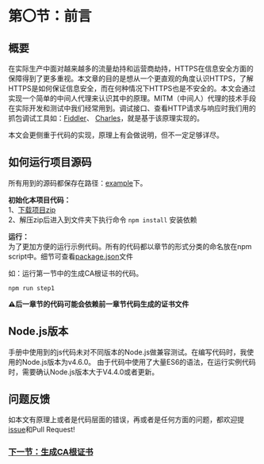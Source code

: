 # 第〇节：前言

## 概要
在实际生产中面对越来越多的流量劫持和运营商劫持，HTTPS在信息安全方面的保障得到了更多重视。本文章的目的是想从一个更直观的角度认识HTTPS，了解HTTPS是如何保证信息安全，而在何种情况下HTTPS也是不安全的。本文会通过实现一个简单的中间人代理来认识其中的原理。MITM（中间人）代理的技术手段在实际开发和测试中我们经常用到。调试接口、查看HTTP请求与响应时我们用的抓包调试工具如：[Fiddler](http://www.telerik.com/fiddler)、 [Charles](https://www.charlesproxy.com/)，就是基于该原理实现的。  

本文会更侧重于代码的实现，原理上有会做说明，但不一定足够详尽。

## 如何运行项目源码
所有用到的源码都保存在路径：[example](../example)下。

**初始化本项目代码：**  
1、[下载项目zip](https://github.com/wuchangming/https-mitm-proxy-handbook/archive/master.zip)  
2、解压zip后进入到文件夹下执行命令 `npm install` 安装依赖

**运行：**  
为了更加方便的运行示例代码。所有的代码都以章节的形式分类的命名放在npm script中。细节可查看[package.json](../package.json)文件

如：运行第一节中的生成CA根证书的代码。
```
npm run step1
```

**⚠️后一章节的代码可能会依赖前一章节代码生成的证书文件**

## Node.js版本

手册中使用到的js代码未对不同版本的Node.js做兼容测试。在编写代码时，我使用的Node.js版本为v4.6.0。 由于代码中使用了大量ES6的语法，在运行实例代码时，需要确认Node.js版本大于V4.4.0或者更新。

## 问题反馈
如本文有原理上或者是代码层面的错误，再或者是任何方面的问题，都欢迎提[issue](https://github.com/wuchangming/https-mitm-proxy-handbook/issues/new)和Pull Request!

### [下一节：生成CA根证书](./Chapter1.md)
